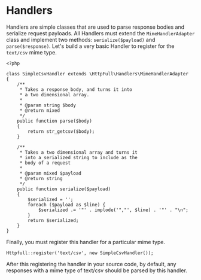 # Handlers

Handlers are simple classes that are used to parse response bodies and serialize request payloads.  All Handlers must extend the `MimeHandlerAdapter` class and implement two methods: `serialize($payload)` and `parse($response)`.  Let's build a very basic Handler to register for the `text/csv` mime type.

    <?php

    class SimpleCsvHandler extends \HttpFull\Handlers\MimeHandlerAdapter
    {
        /**
         * Takes a response body, and turns it into 
         * a two dimensional array.
         *
         * @param string $body
         * @return mixed
         */
        public function parse($body)
        {
            return str_getcsv($body);
        }
    
        /**
         * Takes a two dimensional array and turns it
         * into a serialized string to include as the 
         * body of a request
         *
         * @param mixed $payload
         * @return string
         */
        public function serialize($payload)
        {
            $serialized = '';
            foreach ($payload as $line) {
                $serialized .= '"' . implode('","', $line) . '"' . "\n";
            }
            return $serialized;
        }
    }


Finally, you must register this handler for a particular mime type.

    Httpfull::register('text/csv', new SimpleCsvHandler());

After this registering the handler in your source code, by default, any responses with a mime type of text/csv should be parsed by this handler.